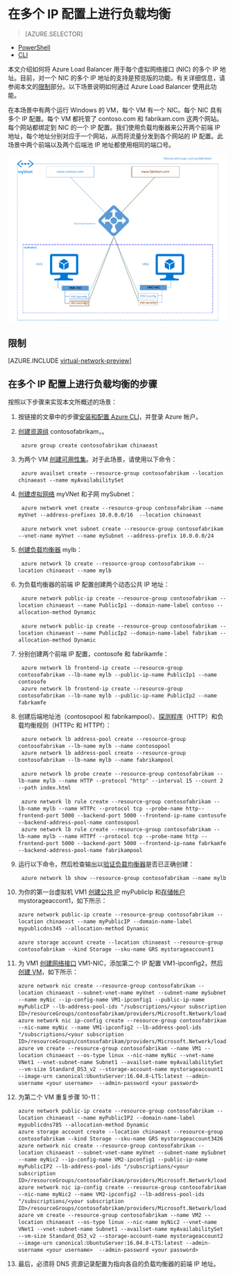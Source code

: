 <!-- need to be verified -->

<properties
    pageTitle="使用 Azure CLI 在多个 IP 配置上进行负载均衡 | Azure"
    description="了解如何使用 Azure CLI 将多个 IP 地址分配给虚拟机 | Resource Manager。"
    services="virtual-network"
    documentationcenter="na"
    author="anavinahar"
    manager="narayan"
    editor=""
    tags="azure-resource-manager" />
<tags
    ms.assetid="ms.service: load-balancer"
    ms.devlang="na"
    ms.topic="article"
    ms.tgt_pltfrm="na"
    ms.workload="infrastructure-services"
    ms.date="11/28/2016"
    wacn.date="01/13/2017"
    ms.author="annahar" />

# 在多个 IP 配置上进行负载均衡
> [AZURE.SELECTOR]
- [PowerShell](/documentation/articles/load-balancer-multiple-ip/)
- [CLI](/documentation/articles/load-balancer-multiple-ip-cli/)

本文介绍如何将 Azure Load Balancer 用于每个虚拟网络接口 \(NIC\) 的多个 IP 地址。目前，对一个 NIC 的多个 IP 地址的支持是预览版的功能。有关详细信息，请参阅本文的[限制](#limitations)部分。以下场景说明如何通过 Azure Load Balancer 使用此功能。

在本场景中有两个运行 Windows 的 VM，每个 VM 有一个 NIC。每个 NIC 具有多个 IP 配置。每个 VM 都托管了 contoso.com 和 fabrikam.com 这两个网站。每个网站都绑定到 NIC 的一个 IP 配置。我们使用负载均衡器来公开两个前端 IP 地址，每个地址分别对应于一个网站，从而将流量分发到各个网站的 IP 配置。此场景中两个前端以及两个后端池 IP 地址都使用相同的端口号。

![负载均衡应用场景图像](./media/load-balancer-multiple-ip/lb-multi-ip.PNG)  


## <a name="limitations"></a> 限制

[AZURE.INCLUDE [virtual-network-preview](../../includes/virtual-network-preview.md)]

## 在多个 IP 配置上进行负载均衡的步骤

按照以下步骤来实现本文所概述的场景：

1. 按链接的文章中的步骤[安装和配置 Azure CLI](/documentation/articles/xplat-cli-install/)，并登录 Azure 帐户。
2. [创建资源组](/documentation/articles/virtual-machines-linux-create-cli-complete/#create-resource-groups-and-choose-deployment-locations) contosofabrikam，。

        azure group create contosofabrikam chinaeast

3. 为两个 VM [创建可用性集](/documentation/articles/virtual-machines-linux-create-cli-complete/#create-an-availability-set)。对于此场景，请使用以下命令：

        azure availset create --resource-group contosofabrikam --location chinaeast --name myAvailabilitySet

4. [创建虚拟网络](/documentation/articles/virtual-machines-linux-create-cli-complete/#create-a-virtual-network-and-subnet) myVNet 和子网 mySubnet：

        azure network vnet create --resource-group contosofabrikam --name myVnet --address-prefixes 10.0.0.0/16  --location chinaeast

        azure network vnet subnet create --resource-group contosofabrikam --vnet-name myVnet --name mySubnet --address-prefix 10.0.0.0/24

5. [创建负载均衡器](/documentation/articles/virtual-machines-linux-create-cli-complete/#create-a-load-balancer-and-ip-pools) mylb：

        azure network lb create --resource-group contosofabrikam --location chinaeast --name mylb

6. 为负载均衡器的前端 IP 配置创建两个动态公共 IP 地址：

        azure network public-ip create --resource-group contosofabrikam --location chinaeast --name PublicIp1 --domain-name-label contoso --allocation-method Dynamic

        azure network public-ip create --resource-group contosofabrikam --location chinaeast --name PublicIp2 --domain-name-label fabrikam --allocation-method Dynamic

7. 分别创建两个前端 IP 配置，contosofe 和 fabrikamfe：

        azure network lb frontend-ip create --resource-group contosofabrikam --lb-name mylb --public-ip-name PublicIp1 --name contosofe
        azure network lb frontend-ip create --resource-group contosofabrikam --lb-name mylb --public-ip-name PublicIp2 --name fabrkamfe

8. 创建后端地址池（contosopool 和 fabrikampool）、[探测程序](/documentation/articles/virtual-machines-linux-create-cli-complete/#create-a-load-balancer-health-probe)（HTTP）和负载均衡规则（HTTPc 和 HTTPf）：

        azure network lb address-pool create --resource-group contosofabrikam --lb-name mylb --name contosopool
        azure network lb address-pool create --resource-group contosofabrikam --lb-name mylb --name fabrikampool

        azure network lb probe create --resource-group contosofabrikam --lb-name mylb --name HTTP --protocol "http" --interval 15 --count 2 --path index.html

        azure network lb rule create --resource-group contosofabrikam --lb-name mylb --name HTTPc --protocol tcp --probe-name http--frontend-port 5000 --backend-port 5000 --frontend-ip-name contosofe --backend-address-pool-name contosopool
        azure network lb rule create --resource-group contosofabrikam --lb-name mylb --name HTTPf --protocol tcp --probe-name http --frontend-port 5000 --backend-port 5000 --frontend-ip-name fabrkamfe --backend-address-pool-name fabrikampool

9. 运行以下命令，然后检查输出以[验证负载均衡器](/documentation/articles/virtual-machines-linux-create-cli-complete/#verify-the-load-balancer)是否已正确创建：

        azure network lb show --resource-group contosofabrikam --name mylb

10. 为你的第一台虚拟机 VM1 [创建公共 IP](/documentation/articles/virtual-machines-linux-create-cli-complete/#create-a-public-ip-address) myPublicIp 和[存储帐户](/documentation/articles/virtual-machines-linux-create-cli-complete/#create-a-storage-account) mystorageaccont1，如下所示：

        azure network public-ip create --resource-group contosofabrikam --location chinaeast --name myPublicIP --domain-name-label mypublicdns345 --allocation-method Dynamic

        azure storage account create --location chinaeast --resource-group contosofabrikam --kind Storage --sku-name GRS mystorageaccount1

11. 为 VM1 [创建网络接口](/documentation/articles/virtual-machines-linux-create-cli-complete/#create-an-nic-to-use-with-the-linux-vm) VM1-NIC，添加第二个 IP 配置 VM1-ipconfig2，然后[创建 VM](/documentation/articles/virtual-machines-linux-create-cli-complete/#create-the-linux-vms)，如下所示：

        azure network nic create --resource-group contosofabrikam --location chinaeast --subnet-vnet-name myVnet --subnet-name mySubnet --name myNic --ip-config-name VM1-ipconfig1 --public-ip-name myPublicIP --lb-address-pool-ids "/subscriptions/<your subscription ID>/resourceGroups/contosofabrikam/providers/Microsoft.Network/loadBalancers/mylb/backendAddressPools/contosopool"
        azure network nic ip-config create --resource-group contosofabrikam --nic-name myNic --name VM1-ipconfig2 --lb-address-pool-ids "/subscriptions/<your subscription ID>/resourceGroups/contosofabrikam/providers/Microsoft.Network/loadBalancers/mylb/backendAddressPools/fabrikampool"
        azure vm create --resource-group contosofabrikam --name VM1 --location chinaeast --os-type linux --nic-name myNic --vnet-name VNet1 --vnet-subnet-name Subnet1 --availset-name myAvailabilitySet --vm-size Standard_DS3_v2 --storage-account-name mystorageaccount1 --image-urn canonical:UbuntuServer:16.04.0-LTS:latest --admin-username <your username>  --admin-password <your password>

12. 为第二个 VM 重复步骤 10-11：

        azure network public-ip create --resource-group contosofabrikam --location chinaeast --name myPublicIP2 --domain-name-label mypublicdns785 --allocation-method Dynamic
        azure storage account create --location chinaeast --resource-group contosofabrikam --kind Storage --sku-name GRS mystorageaccount3426
        azure network nic create --resource-group contosofabrikam --location chinaeast --subnet-vnet-name myVnet --subnet-name mySubnet --name myNic2 --ip-config-name VM2-ipconfig1 --public-ip-name myPublicIP2 --lb-address-pool-ids "/subscriptions/<your subscription ID>/resourceGroups/contosofabrikam/providers/Microsoft.Network/loadBalancers/mylb/backendAddressPools/contosopool"
        azure network nic ip-config create --resource-group contosofabrikam --nic-name myNic2 --name VM2-ipconfig2 --lb-address-pool-ids "/subscriptions/<your subscription ID>/resourceGroups/contosofabrikam/providers/Microsoft.Network/loadBalancers/mylb/backendAddressPools/fabrikampool"
        azure vm create --resource-group contosofabrikam --name VM2 --location chinaeast --os-type linux --nic-name myNic2 --vnet-name VNet1 --vnet-subnet-name Subnet1 --availset-name myAvailabilitySet --vm-size Standard_DS3_v2 --storage-account-name mystorageaccount2 --image-urn canonical:UbuntuServer:16.04.0-LTS:latest --admin-username <your username>  --admin-password <your password>

13. 最后，必须将 DNS 资源记录配置为指向各自的负载均衡器的前端 IP 地址。

<!---HONumber=Mooncake_0109_2017-->